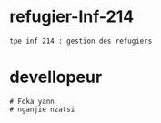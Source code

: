 # refugier-Inf-214
	tpe inf 214 : gestion des refugiers 
# devellopeur 
	# Foka yann
	# nganjie nzatsi